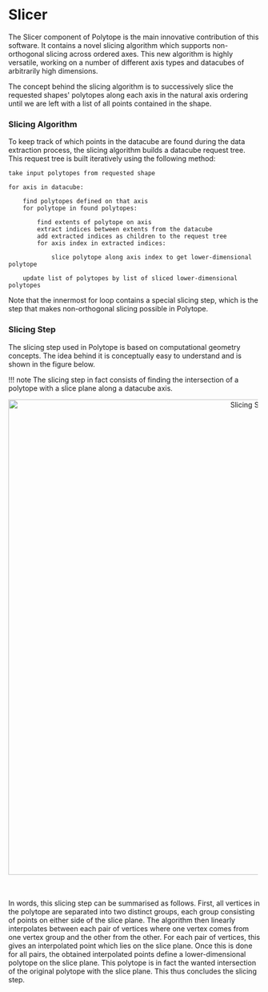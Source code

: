 # Slicer

The Slicer component of Polytope is the main innovative contribution of this software. 
It contains a novel slicing algorithm which supports non-orthogonal slicing across ordered axes. This new algorithm is highly versatile, working on a number of different axis types and datacubes of arbitrarily high dimensions.

The concept behind the slicing algorithm is to successively slice the requested shapes' polytopes along each axis in the natural axis ordering until we are left with a list of all points contained in the shape.

### Slicing Algorithm 

To keep track of which points in the datacube are found during the data extraction process, the slicing algorithm builds a datacube request tree. 
This request tree is built iteratively using the following method:

    take input polytopes from requested shape

    for axis in datacube:

        find polytopes defined on that axis
        for polytope in found polytopes:

            find extents of polytope on axis
            extract indices between extents from the datacube
            add extracted indices as children to the request tree
            for axis index in extracted indices:

                slice polytope along axis index to get lower-dimensional polytope
        
        update list of polytopes by list of sliced lower-dimensional polytopes

Note that the innermost for loop contains a special slicing step, which is the step that makes non-orthogonal slicing possible in Polytope. 

### Slicing Step

The slicing step used in Polytope is based on computational geometry concepts. The idea behind it is conceptually easy to understand and is shown in the figure below.

!!! note
    The slicing step in fact consists of finding the intersection of a polytope with a slice plane along a datacube axis.

<div style="text-align:center">
<p style="float: middle; margin: 0 5px 0 0px;">
    <img src="../images/slicing_process.png" alt="Slicing Step" width="950"/>
</p>
</div>
<br></br>

 In words, this slicing step can be summarised as follows. 
 First, all vertices in the polytope are separated into two distinct groups, each group consisting of points on either side of the slice plane. The algorithm then linearly interpolates between each pair of vertices where one vertex comes from one vertex group and the other from the other.  For each pair of vertices, this gives an interpolated point which lies on the slice plane. Once this is done for all pairs, the obtained interpolated points define a lower-dimensional polytope on the slice plane. This polytope is in fact the wanted intersection of the original polytope with the slice plane. This thus concludes the slicing step.
